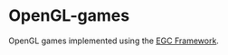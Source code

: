# OpenGL-games
OpenGL games implemented using the [EGC Framework](https://github.com/UPB-Graphics/Framework-EGC).
